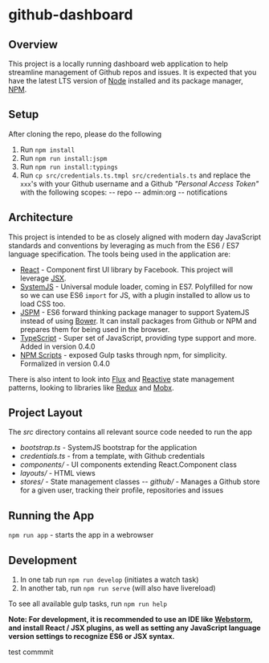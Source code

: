 # github-dashboard

## Overview
This project is a locally running dashboard web application to help streamline management of Github repos and issues.
It is expected that you have the latest LTS version of [Node][] installed and its package manager, [NPM][].

[Node]: https://nodejs.org/
[NPM]: https://www.npmjs.com/

## Setup
After cloning the repo, please do the following

1. Run `npm install`
2. Run `npm run install:jspm`
3. Run `npm run install:typings`
4. Run `cp src/credentials.ts.tmpl src/credentials.ts` and replace the `xxx`'s with your Github username and a Github
_"Personal Access Token"_ with the following scopes:
-- repo
-- admin:org
-- notifications

## Architecture
This project is intended to be as closely aligned with modern day JavaScript standards and conventions by leveraging as
much from the ES6 / ES7 language specification.  The tools being used in the application are:

- [React][] - Component first UI library by Facebook.  This project will leverage [JSX].
- [SystemJS][] - Universal module loader, coming in ES7.  Polyfilled for now so we can use ES6 `import` for JS, with
a plugin installed to allow us to load CSS too.
- [JSPM] - ES6 forward thinking package manager to support SyatemJS instead of using [Bower][].  It can install packages
from Github or NPM and prepares them for being used in the browser.
- [TypeScript] - Super set of JavaScript, providing type support and more.  Added in version 0.4.0
- [NPM Scripts] - exposed Gulp tasks through npm, for simplicity.  Formalized in version 0.4.0

There is also intent to look into [Flux] and [Reactive] state management patterns, looking to libraries like [Redux]
and [Mobx].

[React]: https://facebook.github.io/react/
[JSX]: https://facebook.github.io/react/docs/jsx-in-depth.html
[SystemJS]: https://github.com/systemjs/systemjs
[JSPM]: http://jspm.io/
[Bower]: http://bower.io/
[Flux]: https://facebook.github.io/flux/
[Reactive]: https://github.com/Reactive-Extensions/RxJS
[Redux]: https://github.com/reactjs/redux
[Mobx]: https://github.com/mobxjs/mobx
[TypeScript]: https://www.typescriptlang.org/
[NPM Scripts]: https://docs.npmjs.com/misc/scripts

## Project Layout
The _src_ directory contains all relevant source code needed to run the app
- _bootstrap.ts_ - SystemJS bootstrap for the application
- _credentials.ts_ - from a template, with Github credentials
- _components/_ - UI components extending React.Component class
- _layouts/_ - HTML views
- _stores/_ - State management classes
-- _github/_ - Manages a Github store for a given user, tracking their profile, repositories and issues

## Running the App
`npm run app` - starts the app in a webrowser

## Development
1. In one tab run `npm run develop`  (initiates a watch task)
2. In another tab, run `npm run serve` (will also have livereload)

To see all available gulp tasks, run `npm run help`

**Note: For development, it is recommended to use an IDE like [Webstorm][], and install React / JSX plugins, as well
as setting any JavaScript language version settings to recognize ES6 or JSX syntax.**

[Webstorm]: https://www.jetbrains.com/webstorm/

test commmit
